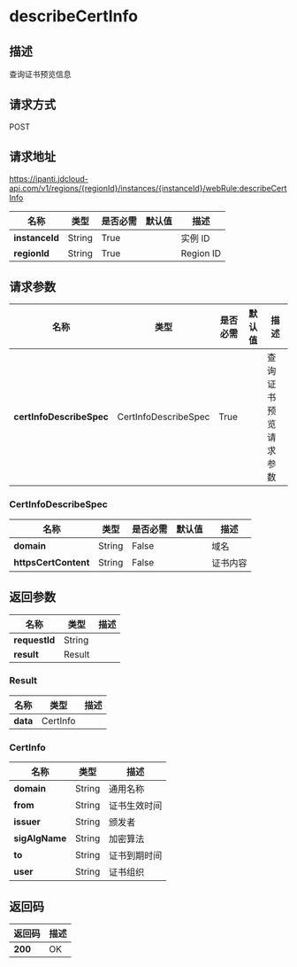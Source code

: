 # describeCertInfo


## 描述
查询证书预览信息

## 请求方式
POST

## 请求地址
https://ipanti.jdcloud-api.com/v1/regions/{regionId}/instances/{instanceId}/webRule:describeCertInfo

|名称|类型|是否必需|默认值|描述|
|---|---|---|---|---|
|**instanceId**|String|True||实例 ID|
|**regionId**|String|True||Region ID|

## 请求参数
|名称|类型|是否必需|默认值|描述|
|---|---|---|---|---|
|**certInfoDescribeSpec**|CertInfoDescribeSpec|True||查询证书预览请求参数|

### <a name="CertInfoDescribeSpec">CertInfoDescribeSpec</a>
|名称|类型|是否必需|默认值|描述|
|---|---|---|---|---|
|**domain**|String|False||域名|
|**httpsCertContent**|String|False||证书内容|

## 返回参数
|名称|类型|描述|
|---|---|---|
|**requestId**|String||
|**result**|Result||


### <a name="Result">Result</a>
|名称|类型|描述|
|---|---|---|
|**data**|CertInfo||
### <a name="CertInfo">CertInfo</a>
|名称|类型|描述|
|---|---|---|
|**domain**|String|通用名称|
|**from**|String|证书生效时间|
|**issuer**|String|颁发者|
|**sigAlgName**|String|加密算法|
|**to**|String|证书到期时间|
|**user**|String|证书组织|

## 返回码
|返回码|描述|
|---|---|
|**200**|OK|
